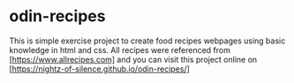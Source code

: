 # odin-recipes

This is simple exercise project to create food recipes webpages using basic knowledge in html and css. All recipes were referenced from [https://www.allrecipes.com] and you can visit this project online on [https://nightz-of-silence.github.io/odin-recipes/]


